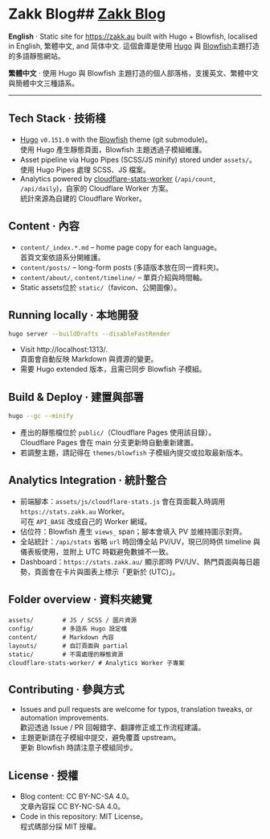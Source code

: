 # Zakk Blog## [Zakk Blog](https://zakk.au)



**English** · Static site for https://zakk.au built with Hugo + Blowfish, localised in English, 繁體中文, and 简体中文.  這個倉庫是使用 [Hugo](https://gohugo.io/) 與 [Blowfish](https://blowfish.page/)主題打造的多語靜態網站。

**繁體中文** · 使用 Hugo 與 Blowfish 主題打造的個人部落格，支援英文、繁體中文與簡體中文三種語系。

---

## Tech Stack · 技術棧
- [Hugo](https://gohugo.io/) `v0.151.0` with the [Blowfish](https://blowfish.page/) theme (git submodule)。  
  使用 Hugo 產生靜態頁面，Blowfish 主題透過子模組維護。
- Asset pipeline via Hugo Pipes (SCSS/JS minify) stored under `assets/`。  
  使用 Hugo Pipes 處理 SCSS、JS 檔案。
- Analytics powered by [cloudflare-stats-worker](cloudflare-stats-worker/) (`/api/count`, `/api/daily`)，自家的 Cloudflare Worker 方案。  
  統計來源為自建的 Cloudflare Worker。

## Content · 內容
- `content/_index.*.md` – home page copy for each language。  
  首頁文案依語系分開維護。
- `content/posts/` – long-form posts (多語版本放在同一資料夾)。
- `content/about/`, `content/timeline/` – 單頁介紹與時間軸。
- Static assets位於 `static/`（favicon、公開圖像）。

## Running locally · 本地開發
```bash
hugo server --buildDrafts --disableFastRender
```
- Visit http://localhost:1313/.  
  頁面會自動反映 Markdown 與資源的變更。
- 需要 Hugo extended 版本，且需已同步 Blowfish 子模組。

## Build & Deploy · 建置與部署
```bash
hugo --gc --minify
```
- 產出的靜態檔位於 `public/`（Cloudflare Pages 使用該目錄）。  
  Cloudflare Pages 會在 main 分支更新時自動重新建置。
- 若調整主題，請記得在 `themes/blowfish` 子模組內提交或拉取最新版本。

## Analytics Integration · 統計整合
- 前端腳本：`assets/js/cloudflare-stats.js` 會在頁面載入時調用 `https://stats.zakk.au` Worker。  
  可在 `API_BASE` 改成自己的 Worker 網域。
- 佔位符：Blowfish 產生 `views_` span；腳本會填入 PV 並維持圖示對齊。
- 全站統計：`/api/stats` 省略 `url` 時回傳全站 PV/UV，現已同時供 timeline 與儀表板使用，並附上 UTC 時戳避免數據不一致。
- Dashboard：`https://stats.zakk.au/` 顯示即時 PV/UV、熱門頁面與每日趨勢，頁面會在卡片與圖表上標示「更新於 (UTC)」。

## Folder overview · 資料夾總覽
```
assets/        # JS / SCSS / 圖片資源
config/        # 多語系 Hugo 設定檔
content/       # Markdown 內容
layouts/       # 自訂頁面與 partial
static/        # 不需處理的靜態資源
cloudflare-stats-worker/ # Analytics Worker 子專案
```

## Contributing · 參與方式
- Issues and pull requests are welcome for typos, translation tweaks, or automation improvements.  
  歡迎透過 Issue / PR 回報錯字、翻譯修正或工作流程建議。
- 主題更新請在子模組中提交，避免覆蓋 upstream。  
  更新 Blowfish 時請注意子模組同步。

## License · 授權
- Blog content: CC BY-NC-SA 4.0。  
  文章內容採 CC BY-NC-SA 4.0。
- Code in this repository: MIT License。  
  程式碼部分採 MIT 授權。
